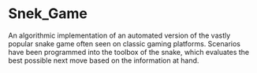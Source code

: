 # Snek_Game

An algorithmic implementation of an automated version of the vastly popular snake game often seen on classic gaming platforms. Scenarios have been programmed into the toolbox of the snake, which evaluates the best possible next move based on the information at hand.
